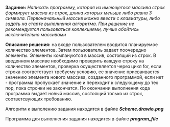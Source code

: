 **Задание:** _Написать программу, которая из имеющегося массива строк формирует массив из строк, длина которых меньше либо равна 3 символа.
Первоначальный массив можно ввести с клавиатуры, либо задать на старте выполнения алгоритма. При решение не рекомендуется пользоваться коллекциями,
лучше обойтись исключительно массивами_

**Описание решения:** на входе пользователем вводится планируемое количество элементов. Затем пользователь задает поочередно элементы. Элементы компануются в  массив,
состоящий из строк. В введенном массиве необходимо проверить каждую строку на количество элементов, проверка осуществляется через цикл for,
если строка соответствует требуему условию, ее значение присваивается значению элемента нового массива, созданного программой, если нет - программа
пропускает значение и переходит к следующему до тех пор, пока строчки не закончатся. По окончании выполнения кода программа выдает новый массив,
состоящий только из строк, соответсвующих требованию.



Алгоритм к выполению задания находится в файле _**Scheme.drawio.png**_


Программа для выполнения задания находится в файле _**program_file**_